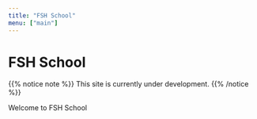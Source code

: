 ```yaml
---
title: "FSH School"
menu: ["main"]
---
```


# FSH School

{{% notice note %}}
This site is currently under development.
{{% /notice %}}

Welcome to FSH School
